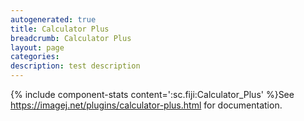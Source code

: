 ```yaml
---
autogenerated: true
title: Calculator Plus
breadcrumb: Calculator Plus
layout: page
categories: 
description: test description
---
```


{% include component-stats content=':sc.fiji:Calculator\_Plus' %}See https://imagej.net/plugins/calculator-plus.html for documentation.
